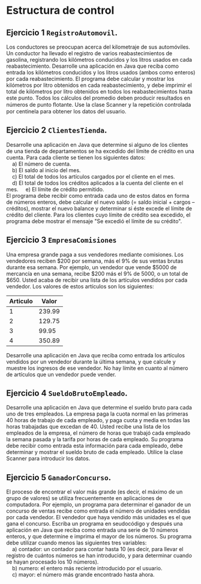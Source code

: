 # Estructura de control

## Ejercicio 1 `RegistroAutomovil`.

Los conductores se preocupan acerca del kilometraje de sus automóviles. Un conductor ha llevado el registro de
varios reabastecimientos de gasolina, registrando los kilómetros conducidos y los litros usados en cada reabastecimiento.
Desarrolle una aplicación en Java que reciba como entrada los kilómetros conducidos y los litros usados (ambos como
enteros) por cada reabastecimiento. El programa debe calcular y mostrar los kilómetros por litro obtenidos en cada
reabastecimiento, y debe imprimir el total de kilómetros por litro obtenidos en todos los reabastecimientos hasta este
punto. Todos los cálculos del promedio deben producir resultados en números de punto ﬂotante. Use la clase Scanner
y la repetición controlada por centinela para obtener los datos del usuario.

## Ejercicio 2 `ClientesTienda`.

Desarrolle una aplicación en Java que determine si alguno de los clientes de una tienda de departamentos se ha
excedido del límite de crédito en una cuenta. Para cada cliente se tienen los siguientes datos: \
&nbsp;&nbsp;&nbsp;&nbsp;a) El número de cuenta. \
&nbsp;&nbsp;&nbsp;&nbsp;b) El saldo al inicio del mes. \
&nbsp;&nbsp;&nbsp;&nbsp;c) El total de todos los artículos cargados por el cliente en el mes. \
&nbsp;&nbsp;&nbsp;&nbsp;d) El total de todos los créditos aplicados a la cuenta del cliente en el mes.
&nbsp;&nbsp;&nbsp;&nbsp;e) El límite de crédito permitido. \
El programa debe recibir como entrada cada uno de estos datos en forma de números enteros, debe calcular el nuevo
saldo (= saldo inicial + cargos – créditos), mostrar el nuevo balance y determinar si éste excede el límite de crédito del
cliente. Para los clientes cuyo límite de crédito sea excedido, el programa debe mostrar el mensaje "Se excedió el
límite de su crédito".

## Ejercicio 3 `EmpresaComisiones`

Una empresa grande paga a sus vendedores mediante comisiones. Los vendedores reciben $200 por semana,
más el 9% de sus ventas brutas durante esa semana. Por ejemplo, un vendedor que vende $5000 de mercancía en una
semana, recibe $200 más el 9% de 5000, o un total de $650. Usted acaba de recibir una lista de los artículos vendidos
por cada vendedor. Los valores de estos artículos son los siguientes:

| Articulo | Valor  |
|----------|--------|
| 1        | 239.99 |
| 2        | 129.75 |
| 3        | 99.95  |
| 4        | 350.89 |


Desarrolle una aplicación en Java que reciba como entrada los artículos vendidos por un vendedor durante la última
semana, y que calcule y muestre los ingresos de ese vendedor. No hay límite en cuanto al número de artículos que un
vendedor puede vender.

## Ejercicio 4 `SueldoBrutoEmpleado`.

Desarrolle una aplicación en Java que determine el sueldo bruto para cada uno de tres empleados. La empresa
paga la cuota normal en las primeras 40 horas de trabajo de cada empleado, y paga cuota y media en todas las horas
trabajadas que excedan de 40. Usted recibe una lista de los empleados de la empresa, el número de horas que trabajó
cada empleado la semana pasada y la tarifa por horas de cada empleado. Su programa debe recibir como entrada esta
información para cada empleado, debe determinar y mostrar el sueldo bruto de cada empleado. Utilice la clase Scanner
para introducir los datos.

## Ejercicio 5 `GanadorConcurso`.

El proceso de encontrar el valor más grande (es decir, el máximo de un grupo de valores) se utiliza frecuentemente
en aplicaciones de computadora. Por ejemplo, un programa para determinar el ganador de un concurso de
ventas recibe como entrada el número de unidades vendidas por cada vendedor. El vendedor que haya vendido más
unidades es el que gana el concurso. Escriba un programa en seudocódigo y después una aplicación en Java que reciba
como entrada una serie de 10 números enteros, y que determine e imprima el mayor de los números. Su programa debe
utilizar cuando menos las siguientes tres variables: \
&nbsp;&nbsp;&nbsp;&nbsp;a) contador: un contador para contar hasta 10 (es decir, para llevar el registro de cuántos números se han
introducido, y para determinar cuando se hayan procesado los 10 números). \
&nbsp;&nbsp;&nbsp;&nbsp;b) numero: el entero más reciente introducido por el usuario. \
&nbsp;&nbsp;&nbsp;&nbsp;c) mayor: el número más grande encontrado hasta ahora. 